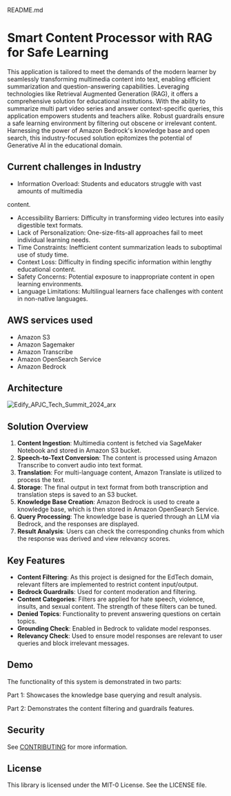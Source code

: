 README.md

# Smart Content Processor with RAG for Safe Learning

This application is tailored to meet the demands of the modern learner by seamlessly transforming multimedia content into text, enabling efficient summarization and question-answering capabilities. Leveraging technologies like Retrieval Augmented Generation (RAG), it offers a comprehensive solution for educational institutions. With the ability to summarize multi part video series and answer context-specific queries, this application empowers students and teachers alike. Robust guardrails ensure a safe learning environment by filtering out obscene or irrelevant content. Harnessing the power of Amazon Bedrock's knowledge base and open search, this industry-focused solution epitomizes the potential of Generative AI in the educational domain.

## Current challenges in Industry

* Information Overload: Students and educators struggle with vast amounts of multimedia

content.

* Accessibility Barriers: Difficulty in transforming video lectures into easily digestible text
  formats.
* Lack of Personalization: One-size-fits-all approaches fail to meet individual learning needs.
* Time Constraints: Inefficient content summarization leads to suboptimal use of study time.
* Context Loss: Difficulty in finding specific information within lengthy educational content.
* Safety Concerns: Potential exposure to inappropriate content in open learning environments.
* Language Limitations: Multilingual learners face challenges with content in non-native languages.

## AWS services used

* Amazon S3
* Amazon Sagemaker
* Amazon Transcribe
* Amazon OpenSearch Service
* Amazon Bedrock

## Architecture

![Edify_APJC_Tech_Summit_2024_arx](https://github.com/user-attachments/assets/feb79c22-2b6a-4884-a38d-0c4d2f149be1)


## Solution Overview

1. **Content Ingestion**: Multimedia content is fetched via SageMaker Notebook and stored in Amazon S3 bucket.
2. **Speech-to-Text Conversion**: The content is processed using Amazon Transcribe to convert audio into text format.
3. **Translation**: For multi-language content, Amazon Translate is utilized to process the text.
4. **Storage**: The final output in text format from both transcription and translation steps is saved to an S3 bucket.
5. **Knowledge Base Creation**: Amazon Bedrock is used to create a knowledge base, which is then stored in Amazon OpenSearch Service.
6. **Query Processing**: The knowledge base is queried through an LLM via Bedrock, and the responses are displayed.
7. **Result Analysis**: Users can check the corresponding chunks from which the response was derived and view relevancy scores.

## Key Features

* **Content Filtering**: As this project is designed for the EdTech domain, relevant filters are implemented to restrict content input/output.
* **Bedrock Guardrails**: Used for content moderation and filtering.
* **Content Categories**: Filters are applied for hate speech, violence, insults, and sexual content. The strength of these filters can be tuned.
* **Denied Topics**: Functionality to prevent answering questions on certain topics.
* **Grounding Check**: Enabled in Bedrock to validate model responses.
* **Relevancy Check**: Used to ensure model responses are relevant to user queries and block irrelevant messages.

## Demo

The functionality of this system is demonstrated in two parts:

Part 1: Showcases the knowledge base querying and result analysis.



Part 2: Demonstrates the content filtering and guardrails features.


## Security

See [CONTRIBUTING](https://github.com/aws-samples/rag-with-amazon-bedrock-and-memorydb/blob/main/CONTRIBUTING.md#security-issue-notifications) for more information.

## License

This library is licensed under the MIT-0 License. See the LICENSE file.
